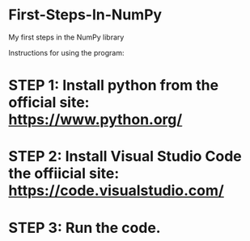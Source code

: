 # First-Steps-In-NumPy
My first steps in the NumPy library

Instructions for using the program:
# STEP 1: Install python from the official site: https://www.python.org/
# STEP 2: Install Visual Studio Code the offiicial site: https://code.visualstudio.com/
# STEP 3: Run the code.
